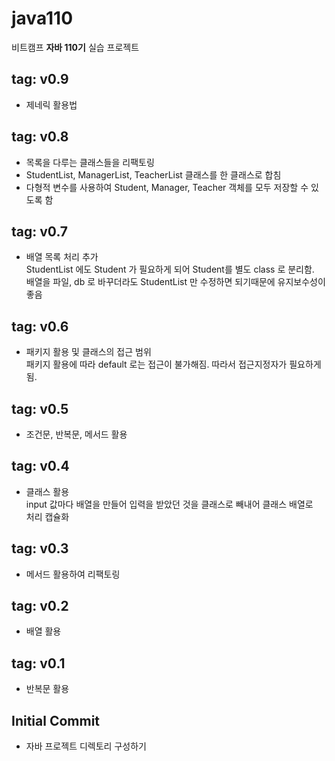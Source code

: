 # java110
비트캠프 **자바 110기** 실습 프로젝트

## tag: v0.9
- 제네릭 활용법  
## tag: v0.8
- 목록을 다루는 클래스들을 리팩토링  
- StudentList, ManagerList, TeacherList 클래스를 한 클래스로 합침  
- 다형적 변수를 사용하여 Student, Manager, Teacher 객체를 모두 저장할 수 있도록 함  
## tag: v0.7
- 배열 목록 처리 추가  
StudentList 에도 Student 가 필요하게 되어 Student를 별도 class 로 분리함.  
배열을 파일, db 로 바꾸더라도 StudentList 만 수정하면 되기때문에 유지보수성이 좋음  
## tag: v0.6
- 패키지 활용 및 클래스의 접근 범위  
패키지 활용에 따라 default 로는 접근이 불가해짐. 따라서 접근지정자가 필요하게 됨.
## tag: v0.5
- 조건문, 반복문, 메서드 활용  
## tag: v0.4
- 클래스 활용  
input 값마다 배열을 만들어 입력을 받았던 것을 클래스로 빼내어 클래스 배열로  
처리 캡슐화    

## tag: v0.3
- 메서드 활용하여 리팩토링
## tag: v0.2
- 배열 활용
## tag: v0.1
- 반복문 활용
## Initial Commit
- 자바 프로젝트 디렉토리 구성하기
